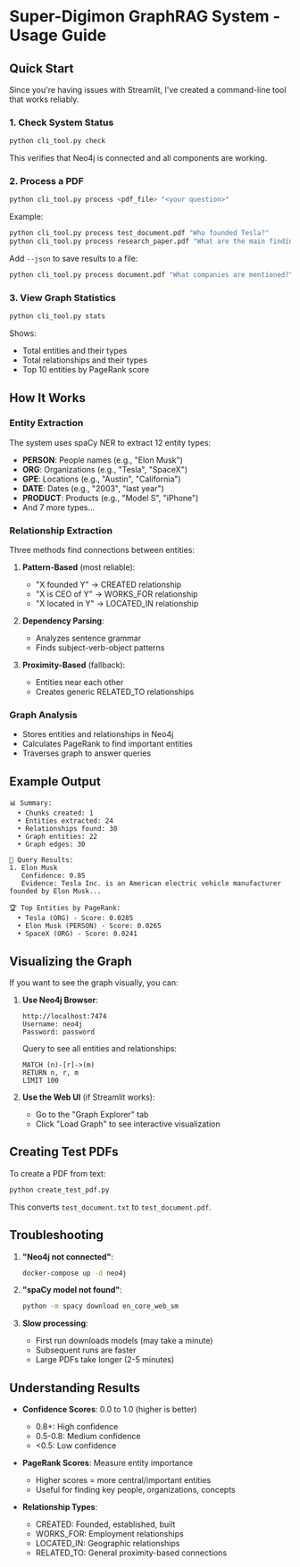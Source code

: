 # Super-Digimon GraphRAG System - Usage Guide

## Quick Start

Since you're having issues with Streamlit, I've created a command-line tool that works reliably.

### 1. Check System Status

```bash
python cli_tool.py check
```

This verifies that Neo4j is connected and all components are working.

### 2. Process a PDF

```bash
python cli_tool.py process <pdf_file> "<your question>"
```

Example:
```bash
python cli_tool.py process test_document.pdf "Who founded Tesla?"
python cli_tool.py process research_paper.pdf "What are the main findings?"
```

Add `--json` to save results to a file:
```bash
python cli_tool.py process document.pdf "What companies are mentioned?" --json
```

### 3. View Graph Statistics

```bash
python cli_tool.py stats
```

Shows:
- Total entities and their types
- Total relationships and their types  
- Top 10 entities by PageRank score

## How It Works

### Entity Extraction
The system uses spaCy NER to extract 12 entity types:
- **PERSON**: People names (e.g., "Elon Musk")
- **ORG**: Organizations (e.g., "Tesla", "SpaceX")
- **GPE**: Locations (e.g., "Austin", "California")
- **DATE**: Dates (e.g., "2003", "last year")
- **PRODUCT**: Products (e.g., "Model S", "iPhone")
- And 7 more types...

### Relationship Extraction
Three methods find connections between entities:

1. **Pattern-Based** (most reliable):
   - "X founded Y" → CREATED relationship
   - "X is CEO of Y" → WORKS_FOR relationship
   - "X located in Y" → LOCATED_IN relationship

2. **Dependency Parsing**:
   - Analyzes sentence grammar
   - Finds subject-verb-object patterns

3. **Proximity-Based** (fallback):
   - Entities near each other
   - Creates generic RELATED_TO relationships

### Graph Analysis
- Stores entities and relationships in Neo4j
- Calculates PageRank to find important entities
- Traverses graph to answer queries

## Example Output

```
📊 Summary:
  • Chunks created: 1
  • Entities extracted: 24
  • Relationships found: 30
  • Graph entities: 22
  • Graph edges: 30

🎯 Query Results:
1. Elon Musk
   Confidence: 0.85
   Evidence: Tesla Inc. is an American electric vehicle manufacturer founded by Elon Musk...

🏆 Top Entities by PageRank:
  • Tesla (ORG) - Score: 0.0285
  • Elon Musk (PERSON) - Score: 0.0265
  • SpaceX (ORG) - Score: 0.0241
```

## Visualizing the Graph

If you want to see the graph visually, you can:

1. **Use Neo4j Browser**:
   ```
   http://localhost:7474
   Username: neo4j
   Password: password
   ```
   
   Query to see all entities and relationships:
   ```cypher
   MATCH (n)-[r]->(m) 
   RETURN n, r, m 
   LIMIT 100
   ```

2. **Use the Web UI** (if Streamlit works):
   - Go to the "Graph Explorer" tab
   - Click "Load Graph" to see interactive visualization

## Creating Test PDFs

To create a PDF from text:

```python
python create_test_pdf.py
```

This converts `test_document.txt` to `test_document.pdf`.

## Troubleshooting

1. **"Neo4j not connected"**:
   ```bash
   docker-compose up -d neo4j
   ```

2. **"spaCy model not found"**:
   ```bash
   python -m spacy download en_core_web_sm
   ```

3. **Slow processing**:
   - First run downloads models (may take a minute)
   - Subsequent runs are faster
   - Large PDFs take longer (2-5 minutes)

## Understanding Results

- **Confidence Scores**: 0.0 to 1.0 (higher is better)
  - 0.8+: High confidence
  - 0.5-0.8: Medium confidence
  - <0.5: Low confidence

- **PageRank Scores**: Measure entity importance
  - Higher scores = more central/important entities
  - Useful for finding key people, organizations, concepts

- **Relationship Types**:
  - CREATED: Founded, established, built
  - WORKS_FOR: Employment relationships
  - LOCATED_IN: Geographic relationships
  - RELATED_TO: General proximity-based connections